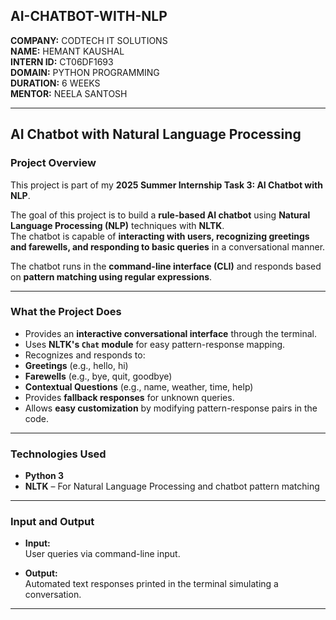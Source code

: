 ## AI-CHATBOT-WITH-NLP

**COMPANY:** CODTECH IT SOLUTIONS  
**NAME:** HEMANT KAUSHAL  
**INTERN ID:** CT06DF1693  
**DOMAIN:** PYTHON PROGRAMMING  
**DURATION:** 6 WEEKS  
**MENTOR:** NEELA SANTOSH  

---

## AI Chatbot with Natural Language Processing

### **Project Overview**

This project is part of my **2025 Summer Internship Task 3: AI Chatbot with NLP**.

The goal of this project is to build a **rule-based AI chatbot** using **Natural Language Processing (NLP)** techniques with **NLTK**.  
The chatbot is capable of **interacting with users, recognizing greetings and farewells, and responding to basic queries** in a conversational manner.

The chatbot runs in the **command-line interface (CLI)** and responds based on **pattern matching using regular expressions**.

---

### **What the Project Does**

- Provides an **interactive conversational interface** through the terminal.
- Uses **NLTK's `Chat` module** for easy pattern-response mapping.
- Recognizes and responds to:
- **Greetings** (e.g., hello, hi)
- **Farewells** (e.g., bye, quit, goodbye)
- **Contextual Questions** (e.g., name, weather, time, help)
- Provides **fallback responses** for unknown queries.
- Allows **easy customization** by modifying pattern-response pairs in the code.

---

### **Technologies Used**

- **Python 3**  
- **NLTK** – For Natural Language Processing and chatbot pattern matching

---

### **Input and Output**

- **Input:**  
  User queries via command-line input.

- **Output:**  
  Automated text responses printed in the terminal simulating a conversation.

---

